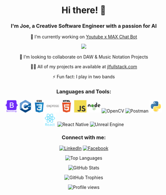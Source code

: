<!-- Header -->
<h1 align="center">Hi there! 👋</h1>
<h3 align="center">I'm Joe, a Creative Software Engineer with a passion for AI</h3>


<!-- Introduction -->
<p align="center">🔭 I’m currently working on <a href="https://github.com/JoevaScript1/Youtube-Chat-Bot-Max.git">Youtube x MAX Chat Bot</a></p>
<p align="center">
<img src="https://github.com/JoevaScript1/Joevascript1/assets/131012752/fec5667e-0f25-4f94-999f-59af1deccd67">
</p>

<p align="center">👯 I’m looking to collaborate on DAW & Music Notation Projects</p>
<p align="center">👨‍💻 All of my projects are available at <a href="https://jlfullstack.com">jlfullstack.com</a></p>
<p align="center">⚡ Fun fact: I play in two bands</p>

<!-- Languages and Tools -->
<h3 align="center">Languages and Tools:</h3>
<p align="center">
  <img src="https://raw.githubusercontent.com/devicons/devicon/master/icons/bootstrap/bootstrap-plain-wordmark.svg" alt="Bootstrap" width="40" height="40"/>
  <img src="https://raw.githubusercontent.com/devicons/devicon/master/icons/cplusplus/cplusplus-original.svg" alt="C++" width="40" height="40"/>
  <img src="https://raw.githubusercontent.com/devicons/devicon/master/icons/css3/css3-original-wordmark.svg" alt="CSS3" width="40" height="40"/>
  <img src="https://raw.githubusercontent.com/devicons/devicon/master/icons/express/express-original-wordmark.svg" alt="Express.js" width="40" height="40"/>
  <img src="https://raw.githubusercontent.com/devicons/devicon/master/icons/html5/html5-original-wordmark.svg" alt="HTML5" width="40" height="40"/>
  <img src="https://raw.githubusercontent.com/devicons/devicon/master/icons/javascript/javascript-original.svg" alt="JavaScript" width="40" height="40"/>
  <img src="https://raw.githubusercontent.com/devicons/devicon/master/icons/nodejs/nodejs-original-wordmark.svg" alt="Node.js" width="40" height="40"/>
  <img src="https://www.vectorlogo.zone/logos/opencv/opencv-icon.svg" alt="OpenCV" width="40" height="40"/>
  <img src="https://www.vectorlogo.zone/logos/getpostman/getpostman-icon.svg" alt="Postman" width="40" height="40"/>
  <img src="https://raw.githubusercontent.com/devicons/devicon/master/icons/python/python-original.svg" alt="Python" width="40" height="40"/>
  <img src="https://raw.githubusercontent.com/devicons/devicon/master/icons/react/react-original-wordmark.svg" alt="React" width="40" height="40"/>
  <img src="https://reactnative.dev/img/header_logo.svg" alt="React Native" width="40" height="40"/>
  <img src="https://raw.githubusercontent.com/kenangundogan/fontisto/036b7eca71aab1bef8e6a0518f7329f13ed62f6b/icons/svg/brand/unreal-engine.svg" alt="Unreal Engine" width="40" height="40"/>
</p>

<!-- Connect with me -->
<h3 align="center">Connect with me:</h3>
<p align="center">
  <a href="https://linkedin.com/in/joseph-liani-792493181" target="_blank"><img src="https://raw.githubusercontent.com/rahuldkjain/github-profile-readme-generator/master/src/images/icons/Social/linked-in-alt.svg" alt="LinkedIn" height="30" width="40" /></a>
  <a href="https://fb.com/joe.liani.3" target="_blank"><img src="https://raw.githubusercontent.com/rahuldkjain/github-profile-readme-generator/master/src/images/icons/Social/facebook.svg" alt="Facebook" height="30" width="40" /></a>
</p>


<!-- GitHub Stats -->
<p align="center">
  <img src="https://github-readme-stats.vercel.app/api/top-langs/?username=joevascript1&layout=compact&theme=dark" alt="Top Languages">
</p>

<p align="center">
  <img src="https://github-readme-stats.vercel.app/api/?username=joevascript1&show_icons=true&theme=dark" alt="GitHub Stats">
</p>

<!-- GitHub Trophies -->
<p align="center">
  <img src="https://github-profile-trophy.vercel.app/?username=joevascript1&theme=gruvbox" alt="GitHub Trophies">
</p>

<!-- Profile views -->
<p align="center">
  <img src="https://komarev.com/ghpvc/?username=joevascript1&label=Profile%20views&color=blueviolet&style=flat" alt="Profile views">
</p>

